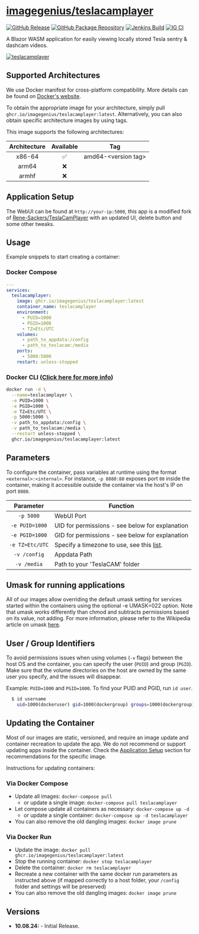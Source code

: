 <!-- DO NOT EDIT THIS FILE MANUALLY -->
<!-- Please read https://github.com/imagegenius/docker-teslacamplayer/blob/main/.github/CONTRIBUTING.md -->

# [imagegenius/teslacamplayer](https://github.com/imagegenius/docker-teslacamplayer)

[![GitHub Release](https://img.shields.io/github/release/imagegenius/docker-teslacamplayer.svg?color=007EC6&labelColor=555555&logoColor=ffffff&style=for-the-badge&logo=github)](https://github.com/imagegenius/docker-teslacamplayer/releases)
[![GitHub Package Repository](https://shields.io/badge/GitHub%20Package-blue?logo=github&logoColor=ffffff&style=for-the-badge)](https://github.com/imagegenius/docker-teslacamplayer/packages)
[![Jenkins Build](https://img.shields.io/jenkins/build?labelColor=555555&logoColor=ffffff&style=for-the-badge&jobUrl=https%3A%2F%2Fci.imagegenius.io%2Fjob%2FDocker-Pipeline-Builders%2Fjob%2Fdocker-teslacamplayer%2Fjob%2Fmain%2F&logo=jenkins)](https://ci.imagegenius.io/job/Docker-Pipeline-Builders/job/docker-teslacamplayer/job/main/)
[![IG CI](https://img.shields.io/badge/dynamic/yaml?color=007EC6&labelColor=555555&logoColor=ffffff&style=for-the-badge&label=CI&query=CI&url=https%3A%2F%2Fci-tests.imagegenius.io%2Fteslacamplayer%2Flatest-main%2Fci-status.yml)](https://ci-tests.imagegenius.io/teslacamplayer/latest-main/index.html)

A Blazor WASM application for easily viewing locally stored Tesla sentry & dashcam videos.

[![teslacamplayer]()](https://github.com/hydazz/TeslaCamPlayer)

## Supported Architectures

We use Docker manifest for cross-platform compatibility. More details can be found on [Docker's website](https://distribution.github.io/distribution/spec/manifest-v2-2/#manifest-list).

To obtain the appropriate image for your architecture, simply pull `ghcr.io/imagegenius/teslacamplayer:latest`. Alternatively, you can also obtain specific architecture images by using tags.

This image supports the following architectures:

| Architecture | Available | Tag |
| :----: | :----: | ---- |
| x86-64 | ✅ | amd64-\<version tag\> |
| arm64 | ❌ | |
| armhf | ❌ | |

## Application Setup

The WebUI can be found at `http://your-ip:5000`, this app is a modified fork of [Rene-Sackers/TeslaCamPlayer](https://github.com/Rene-Sackers/TeslaCamPlayer) with an updated UI, delete button and some other tweaks.

## Usage

Example snippets to start creating a container:

### Docker Compose

```yaml
---
services:
  teslacamplayer:
    image: ghcr.io/imagegenius/teslacamplayer:latest
    container_name: teslacamplayer
    environment:
      - PUID=1000
      - PGID=1000
      - TZ=Etc/UTC
    volumes:
      - path_to_appdata:/config
      - path_to_teslacam:/media
    ports:
      - 5000:5000
    restart: unless-stopped
```

### Docker CLI ([Click here for more info](https://docs.docker.com/engine/reference/commandline/cli/))

```bash
docker run -d \
  --name=teslacamplayer \
  -e PUID=1000 \
  -e PGID=1000 \
  -e TZ=Etc/UTC \
  -p 5000:5000 \
  -v path_to_appdata:/config \
  -v path_to_teslacam:/media \
  --restart unless-stopped \
  ghcr.io/imagegenius/teslacamplayer:latest
```

## Parameters

To configure the container, pass variables at runtime using the format `<external>:<internal>`. For instance, `-p 8080:80` exposes port `80` inside the container, making it accessible outside the container via the host's IP on port `8080`.

| Parameter | Function |
| :----: | --- |
| `-p 5000` | WebUI Port |
| `-e PUID=1000` | UID for permissions - see below for explanation |
| `-e PGID=1000` | GID for permissions - see below for explanation |
| `-e TZ=Etc/UTC` | Specify a timezone to use, see this [list](https://en.wikipedia.org/wiki/List_of_tz_database_time_zones#List). |
| `-v /config` | Appdata Path |
| `-v /media` | Path to your 'TeslaCAM' folder |

## Umask for running applications

All of our images allow overriding the default umask setting for services started within the containers using the optional -e UMASK=022 option. Note that umask works differently than chmod and subtracts permissions based on its value, not adding. For more information, please refer to the Wikipedia article on umask [here](https://en.wikipedia.org/wiki/Umask).

## User / Group Identifiers

To avoid permissions issues when using volumes (`-v` flags) between the host OS and the container, you can specify the user (`PUID`) and group (`PGID`). Make sure that the volume directories on the host are owned by the same user you specify, and the issues will disappear.

Example: `PUID=1000` and `PGID=1000`. To find your PUID and PGID, run `id user`.

```bash
  $ id username
    uid=1000(dockeruser) gid=1000(dockergroup) groups=1000(dockergroup)
```


## Updating the Container

Most of our images are static, versioned, and require an image update and container recreation to update the app. We do not recommend or support updating apps inside the container. Check the [Application Setup](#application-setup) section for recommendations for the specific image.

Instructions for updating containers:

### Via Docker Compose

* Update all images: `docker-compose pull`
  * or update a single image: `docker-compose pull teslacamplayer`
* Let compose update all containers as necessary: `docker-compose up -d`
  * or update a single container: `docker-compose up -d teslacamplayer`
* You can also remove the old dangling images: `docker image prune`

### Via Docker Run

* Update the image: `docker pull ghcr.io/imagegenius/teslacamplayer:latest`
* Stop the running container: `docker stop teslacamplayer`
* Delete the container: `docker rm teslacamplayer`
* Recreate a new container with the same docker run parameters as instructed above (if mapped correctly to a host folder, your `/config` folder and settings will be preserved)
* You can also remove the old dangling images: `docker image prune`

## Versions

* **10.08.24:** - Initial Release.
